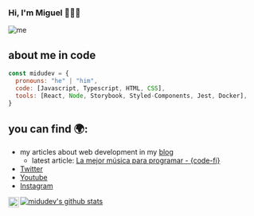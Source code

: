 ### Hi, I'm Miguel 👋👨‍💻

![me](https://user-images.githubusercontent.com/1561955/87819803-25d61900-c86d-11ea-8a30-7f969c953303.png)

## about me in code

```js
const midudev = {
  pronouns: "he" | "him",
  code: [Javascript, Typescript, HTML, CSS],
  tools: [React, Node, Storybook, Styled-Components, Jest, Docker],
}
```

## you can find 🌍:
- my articles about web development in my [blog](https://midu.dev)
  - latest article: [La mejor música para programar - {code-fi}](https://midu.dev/como-crear-tu-perfil-de-github-con-readme/)
- [Twitter](https://twitter.com/midudev)
- [Youtube](https://youtube.com/midudev)
- [Instagram](https://instagram.com/midu.dev)

<a href="https://twitter.com/midudev">
  <img align="left" alt="midudev | Twitter" width="21px" src="https://raw.githubusercontent.com/anuraghazra/anuraghazra/master/assets/twitter.svg" />
</a>

[![midudev's github stats](https://github-readme-stats.vercel.app/api?username=midudev)](https://github.com/anuraghazra/github-readme-stats)

<!--
**midudev/midudev** is a ✨ _special_ ✨ repository because its `README.md` (this file) appears on your GitHub profile.

Here are some ideas to get you started:

- 🔭 I’m currently working on ...
- 🌱 I’m currently learning ...
- 👯 I’m looking to collaborate on ...
- 🤔 I’m looking for help with ...
- 💬 Ask me about ...
- 📫 How to reach me: ...
- 😄 Pronouns: ...
- ⚡ Fun fact: ...
-->
